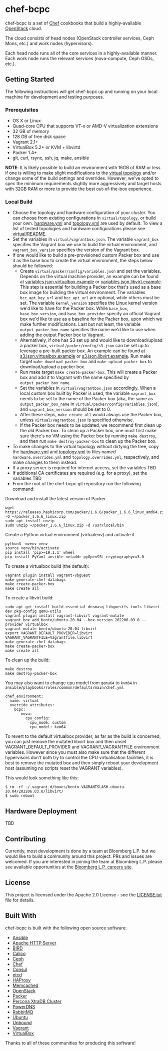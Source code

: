 # chef-bcpc

chef-bcpc is a set of [Chef](https://github.com/opscode/chef) cookbooks that
build a highly-available [OpenStack](http://www.openstack.org/) cloud.

The cloud consists of head nodes (OpenStack controller services, Ceph Mons,
etc.) and work nodes (hypervisors).

Each head node runs all of the core services in a highly-available manner. Each
work node runs the relevant services (nova-compute, Ceph OSDs, etc.).


## Getting Started

The following instructions will get chef-bcpc up and running on your local
machine for development and testing purposes.


### Prerequisites

* OS X or Linux
* Quad-core CPU that supports VT-x or AMD-V virtualization extensions
* 32 GB of memory
* 128 GB of free disk space
* Vagrant 2.1+
* VirtualBox 5.2+ *or* KVM + libvirtd
* Packer 1.4+
* git, curl, rsync, ssh, jq, make, ansible

**NOTE**: It is likely possible to build an environment with 16GB of RAM or less
if one is willing to make slight modifications to the
 [virtual topology](virtual/topology/hardware.yml) and/or change some of the
build settings and overrides.  However, we've opted to spec the minimum
requirements slightly more aggressively and target hosts with 32GB RAM or more
to provide the best out-of-the-box experience.


### Local Build

* Choose the topology and hardware configuration of your cluster. You can
choose from existing configurations in `virtual/topology`, or build your own.
[hardware.yml](virtual/topology/hardware.yml) and
[topology.yml](virtual/topology/topology.yml) are used by default. To view a
list of tested topologies and hardware configurations please see
[virtual/README](virtual/README.md).
* Set the variables in `virtual/vagrantbox.json`. The variable `vagrant_box` specifies the
Vagrant box we use to build the virtual environment, and `vagrant_box_version` specifies
the version of the Vagrant box.
* If one would like to build a pre-provisioned custom Packer box and use it as the base box
to create the virtual environment, the steps below should be followed:
  * Create `virtual/packer/config/variables.json` and set the variables. Depends on the
virtual machine provider, an example can be found at
[variables.json.virtualbox.example](virtual/packer/config/variables.json.virtualbox.example)
or [variables.json.libvirt.example](virtual/packer/config/variables.json.libvirt.example).
This step is essential for building a Packer box that's used as a base box image for building
the virtual environment. The variables `bcc_apt_key_url` and `bcc_apt_url` are optional,
while others must be set. The variable `kernel_version` specifies the Linux kernel version we'd
like to have for the Packer box. While `base_box`, `base_box_version`, and `base_box_provider`
specify an official Vagrant box we'd like to use as a baseline for the Packer box, upon which
we make further modifications. Last but not least, the variable `output_packer_box_name` specifies
the name we'd like to use when adding the output Packer box to Vagrant.
  * Alternatively, if one has S3 set up and would like to download/upload a packer box, `virtual/packer/config/s3.json`
can be set up to leverage a pre-built packer box. An example can be found at
[s3.json.virtualbox.example](virtual/packer/config/s3.json.virtualbox.example)
or [s3.json.libvirt.example](virtual/packer/config/s3.json.libvirt.example). Run make target `make download-packer-box`
and `make upload-packer-box` to download/upload a packer box. 
  * Run make target `make create-packer-box`. This will create a Packer box and add it to Vagrant
with the name specified by `output_packer_box_name`.
  * Set the variables in `virtual/vagrantbox.json` accordingly. When a local custom box built by Packer
is used, the variable `vagrant_box` needs to be set to the name of the Packer box (aka, the same as
`output_packer_box_name` in `virtual/packer/config/variables.json`), and `vagrant_box_version` should be set to 0.
  * After these steps, `make create all` would always use the Packer box, unless `virtual/vagrantbox.json`
is specified otherwise.
  * If the Packer box needs to be updated, we recommend first clean up the old Packer box. To clean up a
Packer box, one must first make sure there's no VM using the Packer box by running `make destroy`, and then
run `make destroy-packer-box` to clean up the Packer box.  
* To make changes to the virtual topology without dirtying the tree, copy the
[hardware.yml](virtual/topology/hardware.yml) and
[topology.yml](virtual/topology/topology.yml) to files named
`hardware.overrides.yml` and `topology.overrides.yml`, respectively, and make
changes to them instead.
* If a proxy server is required for internet access, set the variables TBD
* If additional CA certificates are required (e.g. for a proxy), set the variables TBD
* From the root of the chef-bcpc git repository run the following command:

Download and install the latest version of Packer

```shell
wget https://releases.hashicorp.com/packer/1.6.6/packer_1.6.6_linux_amd64.zip -O ~/packer_1.6.6_linux.zip
sudo apt install unzip
sudo unzip ~/packer_1.6.6_linux.zip -d /usr/local/bin
```


Create a Python virtual environment (virtualenv) and activate it

```shell
python3 -mvenv venv
source venv/bin/activate
pip install 'pip>=19.1.1' wheel
pip install PyYaml ansible netaddr pyOpenSSL cryptography>=3.0
```

To create a virtualbox build (the default):

```shell
vagrant plugin install vagrant-vbguest
make generate-chef-databags
make create-packer-box
make create all
```

To create a libvirt build:

```shell
sudo apt-get install build-essential dnsmasq libguestfs-tools libvirt-dev pkg-config qemu-utils
vagrant plugin install vagrant-libvirt vagrant-mutate
vagrant box add bento/ubuntu-20.04 --box-version 202206.03.0 --provider virtualbox
vagrant mutate bento/ubuntu-20.04 libvirt
export VAGRANT_DEFAULT_PROVIDER=libvirt VAGRANT_VAGRANTFILE=Vagrantfile.libvirt
make generate-chef-databags
make create-packer-box
make create all
```

To clean up the build:
```shell
make destroy
make destroy-packer-box
```


You may also want to change cpu model from `qemu64` to `kvm64` in
`ansible/playbooks/roles/common/defaults/main/chef.yml`

```
chef_environment:
  name: virtual
  override_attributes:
    bcpc:
       nova:
         cpu_config:
           cpu_mode: custom
           cpu_model: kvm64
```

To revert to the default virtualbox provider, as far as the build is
concerned, you can just remove the mutated libvirt box and then unset
VAGRANT_DEFAULT_PROVIDER and VAGRANT_VAGRANTFILE environment
variables. However since you must also make sure that the different
hypervisors don't both try to control the CPU virtualisation
facilities, it is best to remove the mutated box and then simply
reboot your development host (assuming no scripts reset the VAGRANT
variables).

This would look something like this:

```shell
$ rm -rf ~/.vagrant.d/boxes/bento-VAGRANTSLASH-ubuntu-20.04/202206.03.0/libvirt/
$ sudo reboot
```

## Hardware Deployment

TBD


## Contributing

Currently, most development is done by a team at Bloomberg L.P. but we would
like to build a community around this project. PRs and issues are welcomed. If
you are interested in joining the team at Bloomberg L.P. please see available
opportunities at the [Bloomberg L.P. careers site](https://careers.bloomberg.com/job/search?qf=cloud).


## License

This project is licensed under the Apache 2.0 License - see the
[LICENSE.txt](LICENSE.txt) file for details.


## Built With

chef-bcpc is built with the following open source software:

 - [Ansible](https://www.ansible.com/)
 - [Apache HTTP Server](http://httpd.apache.org/)
 - [BIRD](https://bird.network.cz)
 - [Calico](https://www.projectcalico.org)
 - [Ceph](http://ceph.com/)
 - [Chef](http://www.opscode.com/chef/)
 - [Consul](https://www.consul.io)
 - [etcd](https://etcd.io)
 - [HAProxy](http://haproxy.1wt.eu/)
 - [Memcached](http://memcached.org)
 - [OpenStack](http://www.openstack.org/)
 - [Packer](https://www.packer.io/)
 - [Percona XtraDB Cluster](http://www.percona.com/software/percona-xtradb-cluster)
 - [PowerDNS](https://www.powerdns.com/)
 - [RabbitMQ](http://www.rabbitmq.com/)
 - [Ubuntu](http://www.ubuntu.com/)
 - [Unbound](https://nlnetlabs.nl/projects/unbound/about/)
 - [Vagrant](http://www.vagrantup.com/)
 - [VirtualBox](https://www.virtualbox.org/)

Thanks to all of these communities for producing this software!
